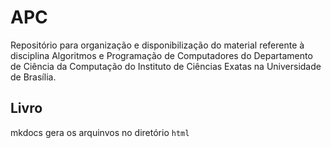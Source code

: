 # APC

Repositório para organização e disponibilização do material referente à disciplina Algoritmos e Programação de Computadores do Departamento de Ciência da Computação do Instituto de Ciências Exatas na Universidade de Brasília.

## Livro

mkdocs gera os arquinvos no diretório `html`
